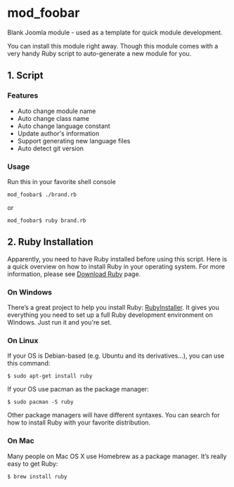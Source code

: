 mod_foobar
==========
Blank Joomla module - used as a template for quick module development.

You can install this module right away. Though this module comes with a very handy Ruby script to auto-generate a new module for you.

## 1. Script ##
### Features ###
* Auto change module name
* Auto change class name
* Auto change language constant
* Update author's information
* Support generating new language files
* Auto detect git version

### Usage ###

Run this in your favorite shell console

`mod_foobar$ ./brand.rb`

or

`mod_foobar$ ruby brand.rb`

## 2. Ruby Installation ##

Apparently, you need to have Ruby installed before using this script. Here is a quick overview on how to install Ruby in your operating system. For more information, please see [Download Ruby](https://www.ruby-lang.org/en/downloads/) page.
### On Windows ###
There’s a great project to help you install Ruby: [RubyInstaller](http://rubyinstaller.org/). It gives you everything you need to set up a full Ruby development environment on Windows. Just run it and you're set.

### On Linux ###
If your OS is Debian-based (e.g. Ubuntu and its derivatives...), you can use this command:

`$ sudo apt-get install ruby`

If your OS use pacman as the package manager:

`$ sudo pacman -S ruby`

Other package managers will have different syntaxes. You can search for how to install Ruby with your favorite distribution.

### On Mac ###
Many people on Mac OS X use Homebrew as a package manager. It’s really easy to get Ruby:

`$ brew install ruby`